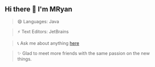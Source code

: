 ## Hi there 👋 I'm MRyan

> 😄 Languages: Java

> ⚡ Text Editors:  JetBrains

> 📞 Ask me about anything [here](http://www.mryan.xyz/index.php/aboutme.html)

> ✨ Glad to meet more friends with the same passion on the new things. 

